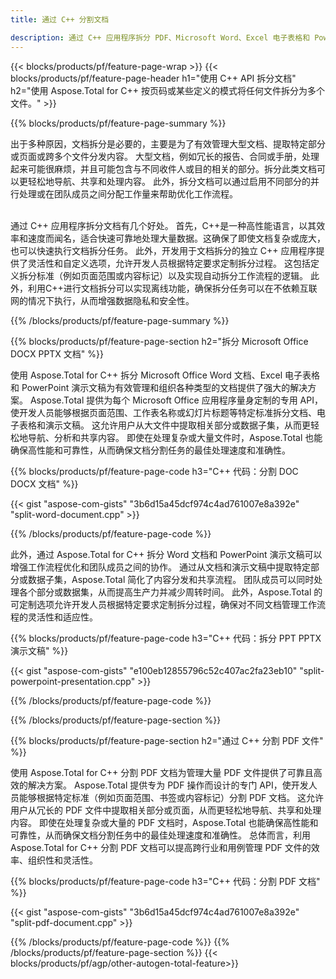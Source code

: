 ```yaml
---
title: 通过 C++ 分割文档 

description: 通过 C++ 应用程序拆分 PDF、Microsoft Word、Excel 电子表格和 PowerPoint 演示文稿。 按页码或某些预定义模式拆分文档。
---
```


{{< blocks/products/pf/feature-page-wrap >}}
{{< blocks/products/pf/feature-page-header h1="使用 C++ API 拆分文档" h2="使用 Aspose.Total for C++ 按页码或某些定义的模式将任何文件拆分为多个文件。" >}}

{{% blocks/products/pf/feature-page-summary %}}

出于多种原因，文档拆分是必要的，主要是为了有效管理大型文档、提取特定部分或页面或跨多个文件分发内容。 大型文档，例如冗长的报告、合同或手册，处理起来可能很麻烦，并且可能包含与不同收件人或目的相关的部分。拆分此类文档可以更轻松地导航、共享和处理内容。 此外，拆分文档可以通过启用不同部分的并行处理或在团队成员之间分配工作量来帮助优化工作流程。 <br /><br />

通过 C++ 应用程序拆分文档有几个好处。 首先，C++是一种高性能语言，以其效率和速度而闻名，适合快速可靠地处理大量数据。这确保了即使文档复杂或庞大，也可以快速执行文档拆分任务。 此外，开发用于文档拆分的独立 C++ 应用程序提供了灵活性和自定义选项，允许开发人员根据特定要求定制拆分过程。 这包括定义拆分标准（例如页面范围或内容标记）以及实现自动拆分工作流程的逻辑。 此外，利用C++进行文档拆分可以实现离线功能，确保拆分任务可以在不依赖互联网的情况下执行，从而增强数据隐私和安全性。 

{{% /blocks/products/pf/feature-page-summary  %}}

{{% blocks/products/pf/feature-page-section  h2="拆分 Microsoft Office DOCX PPTX 文档" %}}

使用 Aspose.Total for C++ 拆分 Microsoft Office Word 文档、Excel 电子表格和 PowerPoint 演示文稿为有效管理和组织各种类型的文档提供了强大的解决方案。 Aspose.Total 提供为每个 Microsoft Office 应用程序量身定制的专用 API，使开发人员能够根据页面范围、工作表名称或幻灯片标题等特定标准拆分文档、电子表格和演示文稿。 这允许用户从大文件中提取相关部分或数据子集，从而更轻松地导航、分析和共享内容。 即使在处理复杂或大量文件时，Aspose.Total 也能确保高性能和可靠性，从而确保文档分割任务的最佳处理速度和准确性。

{{% blocks/products/pf/feature-page-code h3="C++ 代码：分割 DOC DOCX 文档" %}}

{{< gist "aspose-com-gists" "3b6d15a45dcf974c4ad761007e8a392e" "split-word-document.cpp" >}}

{{% /blocks/products/pf/feature-page-code  %}}

此外，通过 Aspose.Total for C++ 拆分 Word 文档和 PowerPoint 演示文稿可以增强工作流程优化和团队成员之间的协作。 通过从文档和演示文稿中提取特定部分或数据子集，Aspose.Total 简化了内容分发和共享流程。 团队成员可以同时处理各个部分或数据集，从而提高生产力并减少周转时间。 此外，Aspose.Total 的可定制选项允许开发人员根据特定要求定制拆分过程，确保对不同文档管理工作流程的灵活性和适应性。

{{% blocks/products/pf/feature-page-code h3="C++ 代码：拆分 PPT PPTX 演示文稿" %}}

{{< gist "aspose-com-gists" "e100eb12855796c52c407ac2fa23eb10" "split-powerpoint-presentation.cpp" >}}

{{% /blocks/products/pf/feature-page-code  %}}

{{% /blocks/products/pf/feature-page-section %}}

{{% blocks/products/pf/feature-page-section  h2="通过 C++ 分割 PDF 文件" %}}

使用 Aspose.Total for C++ 分割 PDF 文档为管理大量 PDF 文件提供了可靠且高效的解决方案。 Aspose.Total 提供专为 PDF 操作而设计的专门 API，使开发人员能够根据特定标准（例如页面范围、书签或内容标记）分割 PDF 文档。 这允许用户从冗长的 PDF 文件中提取相关部分或页面，从而更轻松地导航、共享和处理内容。 即使在处理复杂或大量的 PDF 文档时，Aspose.Total 也能确保高性能和可靠性，从而确保文档分割任务中的最佳处理速度和准确性。 总体而言，利用 Aspose.Total for C++ 分割 PDF 文档可以提高跨行业和用例管理 PDF 文件的效率、组织性和灵活性。

{{% blocks/products/pf/feature-page-code h3="C++ 代码：分割 PDF 文档" %}}

{{< gist "aspose-com-gists" "3b6d15a45dcf974c4ad761007e8a392e" "split-pdf-document.cpp" >}}

{{% /blocks/products/pf/feature-page-code  %}}
{{% /blocks/products/pf/feature-page-section %}}
{{< blocks/products/pf/agp/other-autogen-total-feature>}}